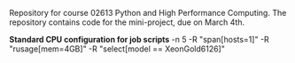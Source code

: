 Repository for course 02613 Python and High Performance Computing. The repository contains code for the mini-project, due on March 4th.


**Standard CPU configuration for job scripts**
    -n 5
    -R "span[hosts=1]"
    -R "rusage[mem=4GB]"
    -R "select[model == XeonGold6126]"

